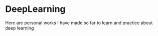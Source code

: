 # DeepLearning
Here are personal works I have made so far to learn and practice about deep learning
